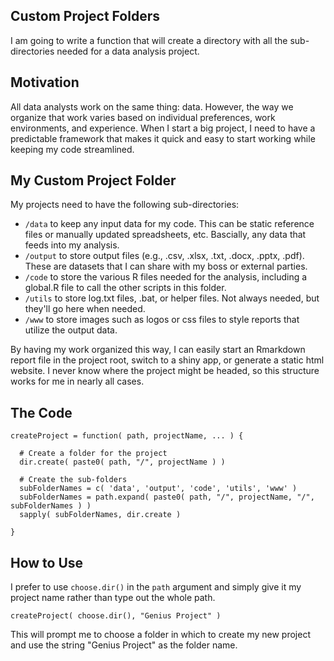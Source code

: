 ## Custom Project Folders
I am going to write a function that will create a directory with all the sub-directories needed for a data analysis project.  

## Motivation
All data analysts work on the same thing: data.  However, the way we organize that work varies based on individual preferences, work environments, and experience.  When I start a big project, I need to have a predictable framework that makes it quick and easy to start working while keeping my code streamlined.
  
## My Custom Project Folder
My projects need to have the following sub-directories:
- `/data` to keep any input data for my code. This can be static reference files or manually updated spreadsheets, etc.  Bascially, any data that feeds into my analysis.
- `/output` to store output files (e.g., .csv, .xlsx, .txt, .docx, .pptx, .pdf).  These are datasets that I can share with my boss or external parties.
- `/code` to store the various R files needed for the analysis, including a global.R file to call the other scripts in this folder.
- `/utils` to store log.txt files, .bat, or helper files.  Not always needed, but they'll go here when needed.
- `/www` to store images such as logos or css files to style reports that utilize the output data.

By having my work organized this way, I can easily start an Rmarkdown report file in the project root, switch to a shiny app, or generate a static html website.  I never know where the project might be headed, so this structure works for me in nearly all cases.  
  
## The Code
  
```
createProject = function( path, projectName, ... ) {

  # Create a folder for the project
  dir.create( paste0( path, "/", projectName ) )

  # Create the sub-folders
  subFolderNames = c( 'data', 'output', 'code', 'utils', 'www' )
  subFolderNames = path.expand( paste0( path, "/", projectName, "/", subFolderNames ) )
  sapply( subFolderNames, dir.create )

}
```

## How to Use

I prefer to use `choose.dir()` in the `path` argument and simply give it my project name rather than type out the whole path.
  
```
createProject( choose.dir(), "Genius Project" )
```

This will prompt me to choose a folder in which to create my new project and use the string "Genius Project" as the folder name.
  
